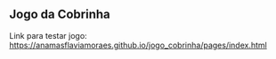 ## Jogo da Cobrinha

Link para testar jogo: https://anamasflaviamoraes.github.io/jogo_cobrinha/pages/index.html
